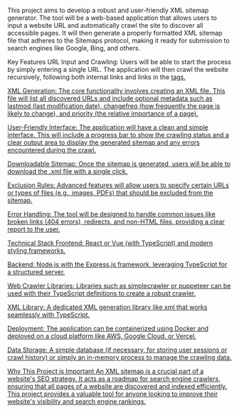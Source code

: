 This project aims to develop a robust and user-friendly XML sitemap generator. The tool will be a web-based application that allows users to input a website URL and automatically crawl the site to discover all accessible pages. It will then generate a properly formatted XML sitemap file that adheres to the Sitemaps protocol, making it ready for submission to search engines like Google, Bing, and others.

Key Features
URL Input and Crawling: Users will be able to start the process by simply entering a single URL. The application will then crawl the website recursively, following both internal links and links in the <a href=""> tags.

XML Generation: The core functionality involves creating an XML file. This file will list all discovered URLs and include optional metadata such as lastmod (last modification date), changefreq (how frequently the page is likely to change), and priority (the relative importance of a page).

User-Friendly Interface: The application will have a clean and simple interface. This will include a progress bar to show the crawling status and a clear output area to display the generated sitemap and any errors encountered during the crawl.

Downloadable Sitemap: Once the sitemap is generated, users will be able to download the .xml file with a single click.

Exclusion Rules: Advanced features will allow users to specify certain URLs or types of files (e.g., images, PDFs) that should be excluded from the sitemap.

Error Handling: The tool will be designed to handle common issues like broken links (404 errors), redirects, and non-HTML files, providing a clear report to the user.

Technical Stack
Frontend: React or Vue (with TypeScript) and modern styling frameworks.

Backend: Node.js with the Express.js framework, leveraging TypeScript for a structured server.

Web Crawler Libraries: Libraries such as simplecrawler or puppeteer can be used with their TypeScript definitions to create a robust crawler.

XML Library: A dedicated XML generation library like xml that works seamlessly with TypeScript.

Deployment: The application can be containerized using Docker and deployed on a cloud platform like AWS, Google Cloud, or Vercel.

Data Storage: A simple database (if necessary, for storing user sessions or crawl history) or simply an in-memory process to manage the crawling data.

Why This Project is Important
An XML sitemap is a crucial part of a website's SEO strategy. It acts as a roadmap for search engine crawlers, ensuring that all pages of a website are discovered and indexed efficiently. This project provides a valuable tool for anyone looking to improve their website's visibility and search engine rankings.
